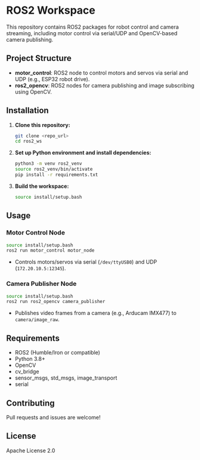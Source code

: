 # ROS2 Workspace

This repository contains ROS2 packages for robot control and camera streaming, including motor control via serial/UDP and OpenCV-based camera publishing.

## Project Structure

- **motor_control**: ROS2 node to control motors and servos via serial and UDP (e.g., ESP32 robot drive).
- **ros2_opencv**: ROS2 nodes for camera publishing and image subscribing using OpenCV.

## Installation

1. **Clone this repository:**
   ```bash
   git clone <repo_url>
   cd ros2_ws
   ```

2. **Set up Python environment and install dependencies:**
   ```bash
   python3 -m venv ros2_venv
   source ros2_venv/bin/activate
   pip install -r requirements.txt
   ```

3. **Build the workspace:**
   ```bash
   source install/setup.bash
   ```

## Usage

### Motor Control Node

```bash
source install/setup.bash
ros2 run motor_control motor_node
```
- Controls motors/servos via serial (`/dev/ttyUSB0`) and UDP (`172.20.10.5:12345`).

### Camera Publisher Node

```bash
source install/setup.bash
ros2 run ros2_opencv camera_publisher
```
- Publishes video frames from a camera (e.g., Arducam IMX477) to `camera/image_raw`.

## Requirements

- ROS2 (Humble/Iron or compatible)
- Python 3.8+
- OpenCV
- cv_bridge
- sensor_msgs, std_msgs, image_transport
- serial

## Contributing

Pull requests and issues are welcome!

## License

Apache License 2.0








   
